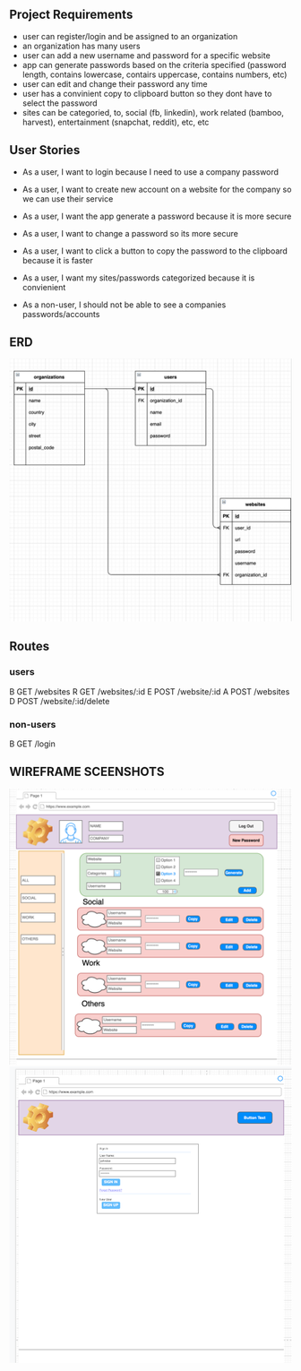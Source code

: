 
## Project Requirements

- user can register/login and be assigned to an organization
- an organization has many users
- user can add a new username and password for a specific website
- app can generate passwords based on the criteria specified (password length, contains lowercase, contairs uppercase, contains numbers, etc)
- user can edit and change their password any time
- user has a convinient copy to clipboard button so they dont have to select the password
- sites can be categoried, to, social (fb, linkedin), work related (bamboo, harvest), entertainment (snapchat, reddit), etc, etc

## User Stories

- As a user, I want to login because I need to use a company password

- As a user, I want to create new account on a website for the company so we can use their service

- As a user, I want the app generate a password because it is more secure

- As a user, I want to change a password so its more secure

- As a user, I want to click a button to copy the password to the clipboard because it is faster

- As a user, I want my sites/passwords categorized because it is convienient 

- As a non-user, I should not be able to see a companies passwords/accounts

## ERD 
!["ERD Screenshot"](https://github.com/Avery-Nguyen/projectKeepR/blob/master/planning/docs/ERD_password_keepr.png?raw=true)

## Routes
### users
B GET /websites 
R GET /websites/:id
E POST /website/:id
A POST /websites
D POST /website/:id/delete

### non-users
B GET /login

## WIREFRAME SCEENSHOTS
!["MAIN Page"](https://github.com/Avery-Nguyen/projectKeepR/blob/master/planning/docs/Main_page_wireframe.png)
!["LOGIN Page"](https://github.com/Avery-Nguyen/projectKeepR/blob/master/planning/docs/Login_page_wireframe.png)
